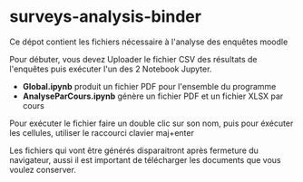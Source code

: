 # surveys-analysis-binder
Ce dépot contient les fichiers nécessaire à l'analyse des enquêtes moodle

Pour débuter, vous devez Uploader le fichier CSV des résultats de l'enquêtes puis exécuter l'un des 2 Notebook Jupyter.

- **Global.ipynb** produit un fichier PDF pour l'ensemble du programme
- **AnalyseParCours.ipynb** génère un fichier PDF et un fichier XLSX par cours

Pour exécuter le fichier faire un double clic sur son nom, puis pour éxécuter les cellules, utiliser le raccourci clavier maj+enter

Les fichiers qui vont être générés disparaitront après fermeture du navigateur, aussi il est important de télécharger les documents que vous voulez conserver.
